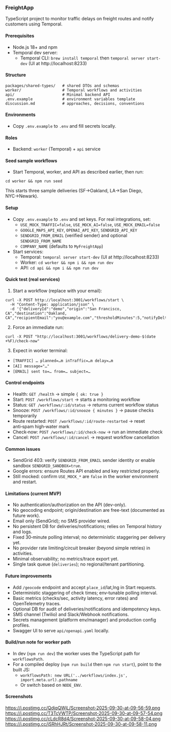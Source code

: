### FreightApp

TypeScript project to monitor traffic delays on freight routes and notify customers using Temporal.

#### Prerequisites
- Node.js 18+ and npm
- Temporal dev server:
  - Temporal CLI: `brew install temporal` then `temporal server start-dev` (UI at http://localhost:8233)

#### Structure
```
packages/shared-types/   # shared DTOs and schemas
worker/                  # Temporal workflows and activities
api/                     # Minimal backend API
.env.example             # environment variables template
discussion.md            # approaches, decisions, conventions
```

#### Environments
- Copy `.env.example` to `.env` and fill secrets locally.

#### Roles
- Backend: `worker` (Temporal) + `api` service

#### Seed sample workflows
- Start Temporal, worker, and API as described earlier, then run:
```
cd worker && npm run seed
```
This starts three sample deliveries (SF→Oakland, LA→San Diego, NYC→Newark).

#### Setup
- Copy `.env.example` to `.env` and set keys. For real integrations, set:
  - `USE_MOCK_TRAFFIC=false`, `USE_MOCK_AI=false`, `USE_MOCK_EMAIL=false`
  - `GOOGLE_MAPS_API_KEY`, `OPENAI_API_KEY`, `SENDGRID_API_KEY`
  - `SENDGRID_FROM_EMAIL` (verified sender) and optional `SENDGRID_FROM_NAME`
  - `COMPANY_NAME` (defaults to `MyFreightApp`)
- Start services:
  - Temporal: `temporal server start-dev` (UI at http://localhost:8233)
  - Worker: `cd worker && npm i && npm run dev`
  - API: `cd api && npm i && npm run dev`

#### Quick test (real services)
1) Start a workflow (replace with your email):
```
curl -X POST http://localhost:3001/workflows/start \
  -H "Content-Type: application/json" \
  -d '{"deliveryId":"demo","origin":"San Francisco, CA","destination":"Oakland, CA","recipientEmail":"you@example.com","thresholdMinutes":5,"notifyDeltaMinutes":1}'
```
2) Force an immediate run:
```
curl -X POST "http://localhost:3001/workflows/delivery-demo-$(date +%F)/check-now"
```
3) Expect in worker terminal:
- `[TRAFFIC] … planned=…m inTraffic=…m delay=…m`
- `[AI] message="…"`
- `[EMAIL] sent to=… from=… subject=…`

#### Control endpoints
- Health: `GET /health` → simple `{ ok: true }`
- Start: `POST /workflows/start` → starts a monitoring workflow
- Status: `GET /workflows/:id/status` → returns current workflow status
- Snooze: `POST /workflows/:id/snooze { minutes }` → pause checks temporarily
- Route restarted: `POST /workflows/:id/route-restarted` → reset anti‑spam high‑water mark
- Check‑now: `POST /workflows/:id/check-now` → run an immediate check
- Cancel: `POST /workflows/:id/cancel` → request workflow cancellation

#### Common issues
- SendGrid 403: verify `SENDGRID_FROM_EMAIL` sender identity or enable sandbox `SENDGRID_SANDBOX=true`.
- Google errors: ensure Routes API enabled and key restricted properly.
- Still mocked: confirm `USE_MOCK_*` are `false` in the worker environment and restart.

#### Limitations (current MVP)
- No authentication/authorization on the API (dev-only).
- No geocoding endpoint; origin/destination are free-text (documented as future work).
- Email only (SendGrid); no SMS provider wired.
- No persistent DB for deliveries/notifications; relies on Temporal history and logs.
- Fixed 30‑minute polling interval; no deterministic staggering per delivery yet.
- No provider rate limiting/circuit breaker (beyond simple retries) in activities.
- Minimal observability; no metrics/trace export yet.
- Single task queue (`deliveries`); no regional/tenant partitioning.

#### Future improvements
- Add `/geocode` endpoint and accept `place_id`/lat,lng in Start requests.
- Deterministic staggering of check times; env‑tunable polling interval.
- Basic metrics (checks/sec, activity latency, error rates) and OpenTelemetry traces.
- Optional DB for audit of deliveries/notifications and idempotency keys.
- SMS channel (Twilio) and Slack/Webhook notifications.
- Secrets management (platform env/manager) and production config profiles.
- Swagger UI to serve `api/openapi.yaml` locally.

#### Build/run note for worker path
- In dev (`npm run dev`) the worker uses the TypeScript path for `workflowsPath`.
- For a compiled deploy (`npm run build` then `npm run start`), point to the built JS:
  - `workflowsPath: new URL('../workflows/index.js', import.meta.url).pathname`
  - Or switch based on `NODE_ENV`.


#### Screenshots
https://i.postimg.cc/QdjqQWjL/Screenshot-2025-09-30-at-09-56-59.png
https://i.postimg.cc/T3TcVWTP/Screenshot-2025-09-30-at-09-57-54.png
https://i.postimg.cc/cLdcR8d4/Screenshot-2025-09-30-at-09-58-04.png
https://i.postimg.cc/jSRhHJRt/Screenshot-2025-09-30-at-09-58-11.png

